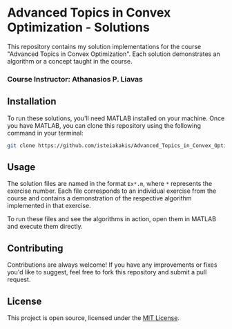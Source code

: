 # Advanced Topics in Convex Optimization - Solutions

This repository contains my solution implementations for the course "Advanced Topics in Convex Optimization". Each solution demonstrates an algorithm or a concept taught in the course.

### Course Instructor: Athanasios P. Liavas


## Installation

To run these solutions, you'll need MATLAB installed on your machine. Once you have MATLAB, you can clone this repository using the following command in your terminal:

```bash
git clone https://github.com/isteiakakis/Advanced_Topics_in_Convex_Optimization_Project.git
```


## Usage

The solution files are named in the format `Ex*.m`, where `*` represents the exercise number. Each file corresponds to an individual exercise from the course and contains a demonstration of the respective algorithm implemented in that exercise.

To run these files and see the algorithms in action, open them in MATLAB and execute them directly.

## Contributing

Contributions are always welcome! If you have any improvements or fixes you'd like to suggest, feel free to fork this repository and submit a pull request.

## License

This project is open source, licensed under the [MIT License](LICENSE).
